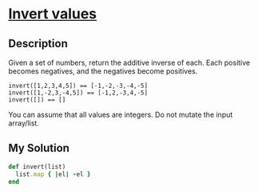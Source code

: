 # [Invert values](https://www.codewars.com/kata/5899dc03bc95b1bf1b0000ad)

## Description
Given a set of numbers, return the additive inverse of each. Each positive becomes negatives, and the negatives become 
positives.

```
invert([1,2,3,4,5]) == [-1,-2,-3,-4,-5]
invert([1,-2,3,-4,5]) == [-1,2,-3,4,-5]
invert([]) == []
```

You can assume that all values are integers. Do not mutate the input array/list.

## My Solution
```ruby
def invert(list)
  list.map { |el| -el }
end
```
